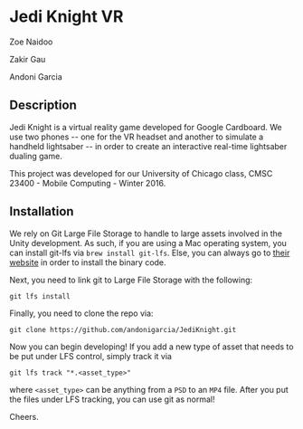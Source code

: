 # Jedi Knight VR
Zoe Naidoo

Zakir Gau

Andoni Garcia

## Description
Jedi Knight is a virtual reality game developed for Google Cardboard. We use two phones -- one for the VR headset and another to simulate a handheld lightsaber -- in order to create an interactive real-time lightsaber dualing game.

This project was developed for our University of Chicago class, CMSC 23400 - Mobile Computing - Winter 2016.

## Installation

We rely on Git Large File Storage to handle to large assets involved in the Unity development. As such, if you are using a Mac operating system, you can install git-lfs via `brew install git-lfs`. Else, you can always go to [their website](https://git-lfs.github.com) in order to install the binary code.

Next, you need to link git to Large File Storage with the following:

```
git lfs install
```

Finally, you need to clone the repo via:

```
git clone https://github.com/andonigarcia/JediKnight.git
```

Now you can begin developing! If you add a new type of asset that needs to be put under LFS control, simply track it via

```
git lfs track "*.<asset_type>"
```

where `<asset_type>` can be anything from a `PSD` to an `MP4` file. After you put the files under LFS tracking, you can use git as normal!

Cheers.